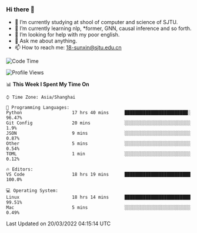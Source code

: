 ### Hi there 👋

<!--
**sunxin000/sunxin000** is a ✨ _special_ ✨ repository because its `README.md` (this file) appears on your GitHub profile.

Here are some ideas to get you started:

- 🔭 I’m currently working on ...
- 🌱 I’m currently learning ...
- 👯 I’m looking to collaborate on ...
- 🤔 I’m looking for help with ...
- 💬 Ask me about ...
- 📫 How to reach me: ...
- 😄 Pronouns: ...
- ⚡ Fun fact: ...
-->
- 🏫 I’m currently studying at shool of computer and science of SJTU.
- 🌱 I’m currently learning nlp, \*former, GNN, causal inference and so forth.
- 🤔 I’m looking for help with my poor english.
- 💬 Ask me about anything.
- 📫 How to reach me: 18-sunxin@sjtu.edu.cn
<!--START_SECTION:waka-->
![Code Time](http://img.shields.io/badge/Code%20Time-124%20hrs%2053%20mins-blue)

![Profile Views](http://img.shields.io/badge/Profile%20Views-1-blue)

📊 **This Week I Spent My Time On** 

```text
⌚︎ Time Zone: Asia/Shanghai

💬 Programming Languages: 
Python                   17 hrs 40 mins      ████████████████████████░   96.47% 
Git Config               20 mins             ░░░░░░░░░░░░░░░░░░░░░░░░░   1.9% 
JSON                     9 mins              ░░░░░░░░░░░░░░░░░░░░░░░░░   0.87% 
Other                    5 mins              ░░░░░░░░░░░░░░░░░░░░░░░░░   0.54% 
TOML                     1 min               ░░░░░░░░░░░░░░░░░░░░░░░░░   0.12%

🔥 Editors: 
VS Code                  18 hrs 19 mins      █████████████████████████   100.0%

💻 Operating System: 
Linux                    18 hrs 14 mins      █████████████████████████   99.51% 
Mac                      5 mins              ░░░░░░░░░░░░░░░░░░░░░░░░░   0.49%

```


 Last Updated on 20/03/2022 04:15:14 UTC
<!--END_SECTION:waka-->

